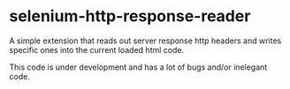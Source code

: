 # selenium-http-response-reader

A simple extension that reads out server response http headers and writes specific ones into the current
loaded html code.

This code is under development and has a lot of bugs and/or inelegant code.